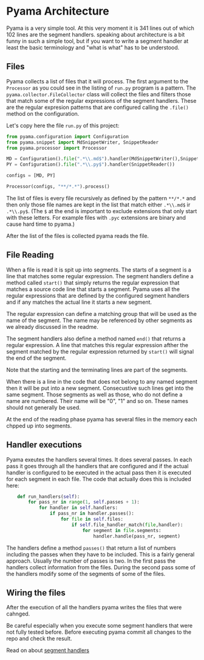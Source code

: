 # Pyama Architecture

Pyama is a very simple tool. At this very moment it is 341 lines out of which 102 lines are
the segment handlers. speaking about architecture is a bit funny in such a simple tool, but
if you want to write a segment handler at least the basic terminology and "what is what" has
to be understood.

## Files

Pyama collects a list of files that it will process. The first argument to the `Processor`
as you could see in the listing of `run.py` program is a pattern. The 
`pyama.collector.FileCollector` class will collect the files and filters those that
match some of the regular expressions of the segment handlers. These are the regular
expresion patterns that are configured calling the `.file()` method on the configuration.

Let's copy here the file `run.py` of this project:

[//]: # (USE SNIPPET run.py/run_py)
```python
from pyama.configuration import Configuration
from pyama.snippet import MdSnippetWriter, SnippetReader
from pyama.processor import Processor

MD = Configuration().file(".*\\.md$").handler(MdSnippetWriter(),SnippetReader())
PY = Configuration().file(".*\\.py$").handler(SnippetReader())

configs = [MD, PY]

Processor(configs, "**/*.*").process()
``` 

The list of files is every file recursively as defined by the pattern `**/*.*` and then 
only those file names are kept in the list that match either `.*\\.md$` ir `.*\\.py$`.
(The `$` at the end is important to exclude extensions that only start with these letters.
For example files with `.pyc` extensions are binary and cause hard time to pyama.)

After the list of the files is collected pyama reads the file.

## File Reading

When a file is read it is spit up into segments. The starts of a segment is a line that 
matches some regular expression. The segment handlers define a method called
`start()` that simply returns the regular expression that matches a source code line
that starts a segment. Pyama uses all the regular expressions that are defined by the
configured segment handlers and if any matches the actual line it starts a new segment.

The regular expression can define a matching group that will be used as the name of the
segment. The name may be referenced by other segments as we already discussed in the
readme.

The segment handlers also define a method named `end()` that returns a regular expression.
A line that matches this regular expression afther the segment matched by the regular
expression returned by `start()` will signal the end of the segment.

Note that the starting and the terminating lines are part of the segments.

When there is a line in the code that does not belong to any named segment then it will be
put into a new segment. Consecustive such lines get into the same segment. Those segments
as well as those, who do not define a name are numbered. Their name will be "0", "1" and
so on. These names should not generally be used.

At the end of the reading phase pyama has several files in the memory each chpped up into
segments.

## Handler executions

Pyama exeutes the handlers several times. It does several passes. In each pass it
goes through all the handlers that are configured and if the actual handler is
configured to be executed in the actual pass then it is executed for each segment
in each file. The code that actually does this is included here:
 
[//]: # (USE SNIPPET */runhandlers)
```python
    def run_handlers(self):
        for pass_nr in range(1, self.passes + 1):
            for handler in self.handlers:
                if pass_nr in handler.passes():
                    for file in self.files:
                        if self.file_handler_match(file,handler):
                            for segment in file.segments:
                                handler.handle(pass_nr, segment)
```

The handlers define a method `passes()` that return a list of numbers including the passes
when they have to be included. This is a fairly general approach. Usually the number of
passes is two. In the first pass the handlers collect information from the files. During
the second pass some of the handlers modify some of the segments of some of the files.

## Wiring the files

After the execution of all the handlers pyama writes the files that were cahnged.

Be careful especially when you execute some segment handlers that were not fully tested
before. Before executing pyama commit all changes to the repo and check the result.

Read on about [segment handlers](segmenthandlers.md)
